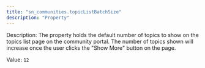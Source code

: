 ```yaml
---
title: "sn_communities.topicListBatchSize"
description: "Property"
---
```


Description: The property holds the default number of topics to show on the topics list page on the community portal. The number of topics shown will increase once the user clicks the "Show More" button on the page.

Value: `12`